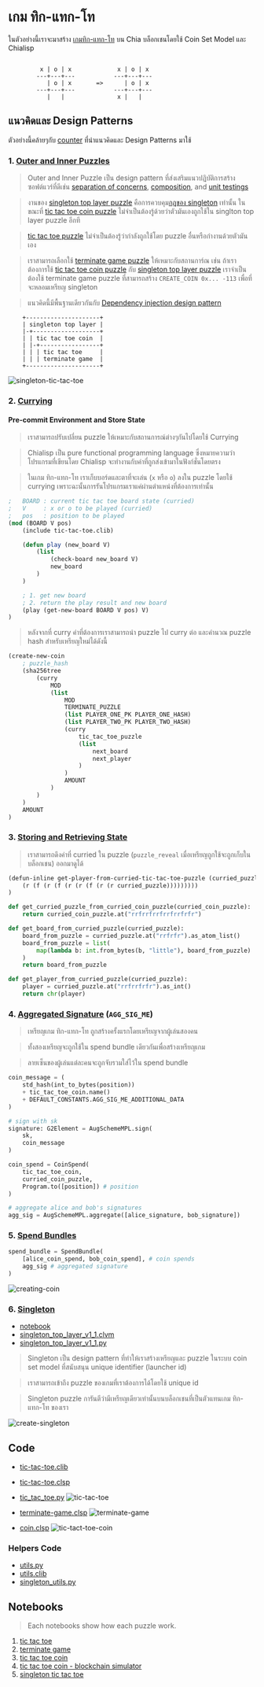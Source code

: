 # เกม ทิก-แทก-โท

ในตัวอย่างนี้เราจะมาสร้าง [เกมทิก-แทก-โท](https://en.wikipedia.org/wiki/Tic-tac-toe) บน Chia บล็อกเชนโดยใช้ Coin Set Model และ Chialisp

```
 
         x | o | x             x | o | x 
        ---+---+---           ---+---+---
           | o | x       =>      | o | x 
        ---+---+---           ---+---+---
           |   |               x |   |   

```

## แนวคิดและ Design Patterns

ตัวอย่างนี้คล้ายๆกับ [counter](../counter/README.md) ที่นำแนวคิดและ Design Patterns มาใช้

### 1. [Outer and Inner Puzzles](https://devs.chia.net/guides/chialisp-inner-puzzles/)

> Outer and Inner Puzzle เป็น design pattern ที่ส่งเสริมแนวปฏิบัติการสร้างซอฟต์แวร์ที่ดีเช่น [separation of concerns](https://en.wikipedia.org/wiki/Separation_of_concerns), [composition](https://en.wikipedia.org/wiki/Object_composition), and [unit testings](https://en.wikipedia.org/wiki/Unit_testing)

> งานของ [singleton top layer puzzle](https://github.com/kimsk/chia-concepts/blob/main/notebooks/intermediate/singleton/notebook.ipynb) คือการควบคุม[กฎของ singleton](https://chialisp.com/singletons#design-decisions) เท่านั้น ในขณะที่ [tic tac toe coin puzzle](https://github.com/kimsk/chia-concepts/blob/main/notebooks/misc/tic-tac-toe/code/coin.clsp) ไม่จำเป็นต้องรู้ด้วยว่าตัวมันเองถูกใช้ใน singlton top layer puzzle อีกที

> [tic tac toe puzzle](https://github.com/kimsk/chia-concepts/blob/main/notebooks/misc/tic-tac-toe/code/tic-tac-toe.clsp) ไม่จำเป็นต้องรู้ว่ากำลังถูกใช้โดย puzzle อื่นหรือกำงานด้วยตัวมันเอง

> เราสามารถเลือกใช้ [terminate game puzzle](https://github.com/kimsk/chia-concepts/blob/main/notebooks/misc/tic-tac-toe/code/terminate-game.clsp) ให้เหมาะกับสถานการ์ณ เช่น ถ้าเราต้องการใช้ [tic tac toe coin puzzle](https://github.com/kimsk/chia-concepts/blob/main/notebooks/misc/tic-tac-toe/code/coin.clsp) กับ [singleton top layer puzzle](https://github.com/Chia-Network/chia-blockchain/blob/main/chia/wallet/puzzles/singleton_top_layer_v1_1.clvm#L55) เราจำเป็นต้องใช้ terminate game puzzle ที่สามารถสร้าง `CREATE_COIN 0x... -113` เพื่อที่จะหลอมเหรียญ singleton 

> แนวคิดนี้มีพื้นฐานเดียวกันกับ [Dependency injection design pattern](https://en.wikipedia.org/wiki/Dependency_injection)

```
    +---------------------+
    | singleton top layer |
    |-+-------------------+
    | | tic tac toe coin  |
    | |-+-----------------+
    | | | tic tac toe     |
    | | | terminate game  |
    +---------------------+
```

![singleton-tic-tac-toe](singleton-tic-tac-toe.jpg)

### 2. [Currying](https://devs.chia.net/guides/chialisp-currying)

#### Pre-commit Environment and Store State
> เราสามารถปรับเปลี่ยน puzzle ให้เหมาะกับสถานการณ์ต่างๆกันไปโดยใช้ Currying

> Chialisp เป็น pure functional programming language ซึ่งหมายความว่าโปรแกรมที่เขียนโดย Chialisp จะทำงานกับค่าที่ถูกส่งเข้ามาในฟังก์ชั่นโดยตรง 

> ในเกม ทิก-แทก-โท เราเก็บบอร์ดและตาที่จะเล่น (`x` หรือ `o`) ลงใน puzzle โดยใช้ currying เพราะฉะนั้นการรันโปรแกรมเราแค่ผ่านตำแหน่งที่ต้องการเท่านั้น

```lisp
;   BOARD : current tic tac toe board state (curried)
;   V     : x or o to be played (curried)
;   pos   : position to be played
(mod (BOARD V pos)
    (include tic-tac-toe.clib)

    (defun play (new_board V)
        (list 
            (check-board new_board V)
            new_board
        )
    )

    ; 1. get new board
    ; 2. return the play result and new board
    (play (get-new-board BOARD V pos) V)
)
```

> หลังจากที่ curry ค่าที่ต้องการเราสามารถนำ puzzle ไป curry ต่อ และคำนวณ puzzle hash สำหรับเหรียญใหม่ได้ดังนี้

```lisp
(create-new-coin
    ; puzzle_hash
    (sha256tree
        (curry
            MOD
            (list
                MOD
                TERMINATE_PUZZLE
                (list PLAYER_ONE_PK PLAYER_ONE_HASH)
                (list PLAYER_TWO_PK PLAYER_TWO_HASH)
                (curry
                    tic_tac_toe_puzzle 
                    (list 
                        next_board
                        next_player
                    )
                )
                AMOUNT
            )
        )
    )
    AMOUNT
)
```

### 3. [Storing and Retrieving State](https://developers.chia.net/t/can-you-store-state-on-the-network/84)

> เราสามารถดึงค่าที่ curried ใน puzzle (`puzzle_reveal` เมื่อเหรียญถูกใช้จะถูกเก็บในบล็อกเชน) ออกมาดูได้ 

```lisp
(defun-inline get-player-from-curried-tic-tac-toe-puzzle (curried_puzzle)
    (r (f (r (f (r (r (f (r (r curried_puzzle)))))))))
)
```

``` python
def get_curried_puzzle_from_curried_coin_puzzle(curried_coin_puzzle):
    return curried_coin_puzzle.at("rrfrrfrrfrrfrrfrfr")

def get_board_from_curried_puzzle(curried_puzzle):
    board_from_puzzle = curried_puzzle.at("rrfrfr").as_atom_list()
    board_from_puzzle = list(
        map(lambda b: int.from_bytes(b, "little"), board_from_puzzle)
    )
    return board_from_puzzle

def get_player_from_curried_puzzle(curried_puzzle):
    player = curried_puzzle.at("rrfrrfrfr").as_int()
    return chr(player)
```

### 4. [Aggregated Signature](https://devs.chia.net/guides/chialisp-bls-signatures) (`AGG_SIG_ME`)

> เหรียญเกม ทิก-แทก-โท ถูกสร้างครั้งแรกโดยเหรียญจากผู้เล่นสองคน 

> ทั้งสองเหรียญจะถูกใช้ใน spend bundle เดียวกันเพื่อสร้างเหรียญเกม

> ลายเซ็นของผู้เล่นแต่ละคนจะถูกจับรวมใส่ไว้ใน spend bundle

```python
coin_message = (
    std_hash(int_to_bytes(position))
    + tic_tac_toe_coin.name()
    + DEFAULT_CONSTANTS.AGG_SIG_ME_ADDITIONAL_DATA
)

# sign with sk
signature: G2Element = AugSchemeMPL.sign(
    sk,
    coin_message
)

coin_spend = CoinSpend(
    tic_tac_toe_coin,
    curried_coin_puzzle,
    Program.to([position]) # position
)

# aggregate alice and bob's signatures
agg_sig = AugSchemeMPL.aggregate([alice_signature, bob_signature])
```

### 5. [Spend Bundles](https://docs.chia.net/spend-bundles)
```python
spend_bundle = SpendBundle(
    [alice_coin_spend, bob_coin_spend], # coin spends
    agg_sig # aggregated signature
)
```
![creating-coin](creating-coin.jpg)

### 6. [Singleton](https://chialisp.com/singletons)
- [notebook](https://github.com/kimsk/chia-concepts/blob/main/notebooks/intermediate/singleton/notebook.ipynb)
- [singleton_top_layer_v1_1.clvm](https://github.com/Chia-Network/chia-blockchain/blob/main/chia/wallet/puzzles/singleton_top_layer_v1_1.clvm)
- [singleton_top_layer_v1_1.py](https://github.com/Chia-Network/chia-blockchain/blob/main/chia/wallet/puzzles/singleton_top_layer_v1_1.py)

> Singleton เป็น design pattern ที่ทำให้เราสร้างเหรียญและ puzzle ในระบบ coin set model ที่สนับสนุน unique identifier (launcher id)

> เราสามารถเข้าถึง puzzle ของเกมที่เราต้องการได้โดยใช้ unique id

> Singleton puzzle การันตีว่ามีเหรียญเดียวเท่านั้นบนบล็อกเชนที่เป็นตัวแทนเกม ทิก-แทก-โท ของเรา 

![create-singleton](creating-singleton-coin.jpg)

## Code
- [tic-tac-toe.clib](./code/tic-tac-toe.clib)
- [tic-tac-toe.clsp](./code/tic-tac-toe.clsp)
- [tic_tac_toe.py](./code/tic_tac_toe.py)
![tic-tac-toe](tic-tac-toe.jpg)

- [terminate-game.clsp](./code/terminate-game.clsp)
![terminate-game](terminate-game.jpg)

- [coin.clsp](./code/coin.clsp)
![tic-tact-toe-coin](tic-tac-toe-coin.jpg)

### Helpers Code
- [utils.py](../../../shared/utils.py)
- [utils.clib](../../../shared/utils.clib)
- [singleton_utils.py](../../../shared/singleton_utils.py)

## Notebooks
> Each notebooks show how each puzzle work.

1. [tic tac toe](tic-tac-toe.ipynb)
2. [terminate game](terminate-game.ipynb)
3. [tic tac toe coin](coin.ipynb)
4. [tic tac toe coin - blockchain simulator](coin-sim.ipynb)
5. [singleton tic tac toe](singleton.ipynb)